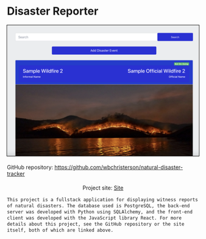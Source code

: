 # Disaster Reporter

<div style="display: flex; flex-direction: column; align-items: center">
    <img alt="A sample screenshot of the site, including a listed disaster." width="600" src="./assets/Disaster-Reporter-imgs/usage-page.png" style="border: 1px solid #000000;">
    <div style="margin-top: 20px">
        GitHub repository: <a target="\_blank" href="https://github.com/wbchristerson/natural-disaster-tracker">https://github.com/wbchristerson/natural-disaster-tracker</a>
    </div>
    <div style="margin-top: 20px">
        Project site: <a target="\_blank" href="https://sample-will.herokuapp.com/#/dashboard">Site</a>
    </div>

    This project is a fullstack application for displaying witness reports of natural disasters. The database used is PostgreSQL, the back-end server was developed with Python using SQLAlchemy, and the front-end client was developed with the JavaScript library React. For more details about this project, see the GitHub repository or the site itself, both of which are linked above.
</div>